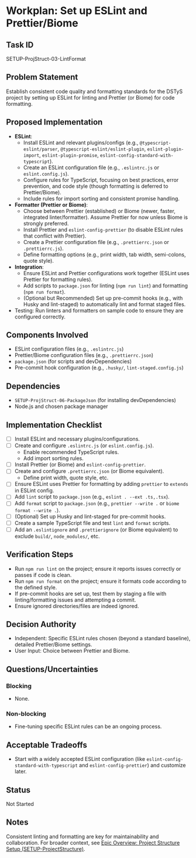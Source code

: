 # Workplan: Set up ESLint and Prettier/Biome

## Task ID
SETUP-ProjStruct-03-LintFormat

## Problem Statement
Establish consistent code quality and formatting standards for the DSTyS project by setting up ESLint for linting and Prettier (or Biome) for code formatting.

## Proposed Implementation
- **ESLint**:
    - Install ESLint and relevant plugins/configs (e.g., `@typescript-eslint/parser`, `@typescript-eslint/eslint-plugin`, `eslint-plugin-import`, `eslint-plugin-promise`, `eslint-config-standard-with-typescript`).
    - Create an ESLint configuration file (e.g., `.eslintrc.js` or `eslint.config.js`).
    - Configure rules for TypeScript, focusing on best practices, error prevention, and code style (though formatting is deferred to Prettier/Biome).
    - Include rules for import sorting and consistent promise handling.
- **Formatter (Prettier or Biome)**:
    - Choose between Prettier (established) or Biome (newer, faster, integrated linter/formatter). Assume Prettier for now unless Biome is strongly preferred.
    - Install Prettier and `eslint-config-prettier` (to disable ESLint rules that conflict with Prettier).
    - Create a Prettier configuration file (e.g., `.prettierrc.json` or `.prettierrc.js`).
    - Define formatting options (e.g., print width, tab width, semi-colons, quote style).
- **Integration**:
    - Ensure ESLint and Prettier configurations work together (ESLint uses Prettier for formatting rules).
    - Add scripts to `package.json` for linting (`npm run lint`) and formatting (`npm run format`).
    - (Optional but Recommended) Set up pre-commit hooks (e.g., with Husky and lint-staged) to automatically lint and format staged files.
- Testing: Run linters and formatters on sample code to ensure they are configured correctly.

## Components Involved
- ESLint configuration files (e.g., `.eslintrc.js`)
- Prettier/Biome configuration files (e.g., `.prettierrc.json`)
- `package.json` (for scripts and devDependencies)
- Pre-commit hook configuration (e.g., `.husky/`, `lint-staged.config.js`)

## Dependencies
- `SETUP-ProjStruct-06-PackageJson` (for installing devDependencies)
- Node.js and chosen package manager

## Implementation Checklist
- [ ] Install ESLint and necessary plugins/configurations.
- [ ] Create and configure `.eslintrc.js` (or `eslint.config.js`).
    - Enable recommended TypeScript rules.
    - Add import sorting rules.
- [ ] Install Prettier (or Biome) and `eslint-config-prettier`.
- [ ] Create and configure `.prettierrc.json` (or Biome equivalent).
    - Define print width, quote style, etc.
- [ ] Ensure ESLint uses Prettier for formatting by adding `prettier` to `extends` in ESLint config.
- [ ] Add `lint` script to `package.json` (e.g., `eslint . --ext .ts,.tsx`).
- [ ] Add `format` script to `package.json` (e.g., `prettier --write .` or `biome format --write .`).
- [ ] (Optional) Set up Husky and lint-staged for pre-commit hooks.
- [ ] Create a sample TypeScript file and test `lint` and `format` scripts.
- [ ] Add an `.eslintignore` and `.prettierignore` (or Biome equivalent) to exclude `build/`, `node_modules/`, etc.

## Verification Steps
- Run `npm run lint` on the project; ensure it reports issues correctly or passes if code is clean.
- Run `npm run format` on the project; ensure it formats code according to the defined style.
- If pre-commit hooks are set up, test them by staging a file with linting/formatting issues and attempting a commit.
- Ensure ignored directories/files are indeed ignored.

## Decision Authority
- Independent: Specific ESLint rules chosen (beyond a standard baseline), detailed Prettier/Biome settings.
- User Input: Choice between Prettier and Biome.

## Questions/Uncertainties
### Blocking
- None.

### Non-blocking
- Fine-tuning specific ESLint rules can be an ongoing process.

## Acceptable Tradeoffs
- Start with a widely accepted ESLint configuration (like `eslint-config-standard-with-typescript` and `eslint-config-prettier`) and customize later.

## Status
Not Started

## Notes
Consistent linting and formatting are key for maintainability and collaboration.
For broader context, see [Epic Overview: Project Structure Setup (SETUP-ProjectStructure)](../../docs/planning/workplans/SETUP-ProjectStructure.md).